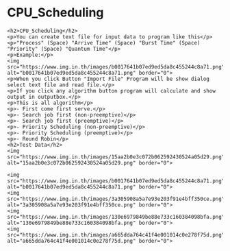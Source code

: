 # CPU_Scheduling
	<h2>CPU_Scheduling</h2>
    <p>You can create text file for input data to program like this</p>
	<p>"Process" (Space) "Arrive Time" (Space) "Burst Time" (Space) "Priority" (Space) "Quantum Time"</p>
	<p>Example:</p>
	<img src="https://www.img.in.th/images/b0017641b07ed9ed5da8c455244c8a71.png" alt="b0017641b07ed9ed5da8c455244c8a71.png" border="0">
    <p>When you click Button "Import File" Program will be show dialog select text file and read file.</p>
    <p>If you click any algorithm button program will calculate and show output in outputbox.</p>
    <p>This is all algorithm</p>
    <p>- First come first serve.</p>
    <p>- Search job first (non-preemptive)</p>
    <p>- Search job first (preemptive)</p>
    <p>- Priority Scheduling (non-preemptive)</p>
    <p>- Priority Scheduling (preemptive)</p>
    <p>- Round Robin</p>
	<h2>Test Data</h2>
	<img src="https://www.img.in.th/images/15aa2b0e3c072b062592430524a05d29.png" alt="15aa2b0e3c072b062592430524a05d29.png" border="0">

	<img src="https://www.img.in.th/images/b0017641b07ed9ed5da8c455244c8a71.png" alt="b0017641b07ed9ed5da8c455244c8a71.png" border="0">
	<img src="https://www.img.in.th/images/3a305908a5a7e93e203f91e4bff350ce.png" alt="3a305908a5a7e93e203f91e4bff350ce.png" border="0">
	<img src="https://www.img.in.th/images/130e6979849be88e733c160384098bfa.png" alt="130e6979849be88e733c160384098bfa.png" border="0">
	<img src="https://www.img.in.th/images/a665dda764c41f4e001014c0e278f75d.png" alt="a665dda764c41f4e001014c0e278f75d.png" border="0">
	
